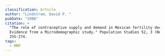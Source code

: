```yaml
---
classification: Article
author: "Lindstrom, David P. "
pubDate: "1998"
citation: >
  "The role of contraceptive supply and demand in Mexican fertility decline:
  Evidence from a Microdemographic study." Population Studies 52, 3 (November):
  255-274.
tags:
  - MMP
---
```

